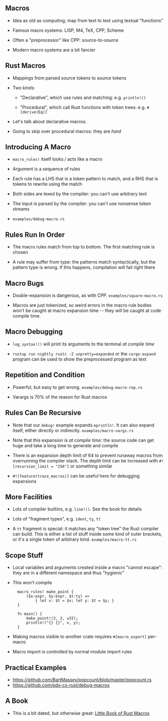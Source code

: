 ## Macros

* Idea as old as computing; map from text to text using
  textual "functions"

* Famous macro systems: LISP, M4, TeX, CPP, Scheme

* Often a "preprocessor" like CPP: source-to-source

* Modern macro systems are a bit fancier

## Rust Macros

* Mappings from parsed source tokens to source tokens

* Two kinds:

  * "Declarative", which use rules and matching:
    e.g. `println!()`

  * "Procedural", which call Rust functions with token
    trees: e.g. `#[derive(Eq)]`

* Let's talk about declarative macros.

* Going to skip over procedural macros: they are *hard*

## Introducing A Macro

* `macro_rules!` itself looks / acts like a macro

* Argument is a sequence of rules

* Each rule has a LHS that is a token pattern to match, and a RHS
  that is tokens to rewrite using the match

* Both sides are lexed by the compiler: you can't use
  arbitrary text

* The input is parsed by the compiler: you can't use
  nonsense token streams

* `examples/debug-macro.rs`

## Rules Run In Order

* The macro rules match from top to bottom. The first
  matching rule is chosen

* A rule may suffer from type: the patterns match
  syntactically, but the pattern type is wrong. If this
  happens, compilation will fail right there

## Macro Bugs

* Double-expansion is dangerous, as with CPP. `examples/square-macro.rs`

* Macros are just tokenized, so weird errors in the macro
  rule bodies won't be caught at macro expansion time --
  they will be caught at code compile
  time.

## Macro Debugging

* `log_syntax!()` will print its arguments to the terminal
  *at compile time*

* `rustup run nightly rustc -Z unpretty=expanded` or the
  `cargo-expand` program can be used to show the
  preprocessed program as text

## Repetition and Condition

* Powerful, but easy to get wrong. `examples/debug-macro-rep.rs`

* Varargs is 70% of the reason for Rust macros

## Rules Can Be Recursive

* Note that our `debug!` example expands `eprintln!`. It can
  also expand itself, either directly or
  indirectly. `examples/macro-nargs.rs`

* Note that this expansion is *at compile time*: the source
  code can get huge and take a long time to generate and
  compile

* There is an expansion depth limit of 64 to prevent runaway
  macros from overrunning the compiler stack. The depth
  limit can be increased with `#![recursion_limit = "256"]`
  or something similar

* `#![feature(trace_macros)]` can be useful here for
  debugging expansions

## More Facilities

* Lots of compiler builtins, e.g. `line!()`. See the book
  for details

* Lots of "fragment types", e.g. `ident`, `ty`, `tt`

* A `tt` fragment is special: it matches any "token tree"
  the Rust compiler can build. This is either a list of
  stuff inside some kind of outer brackets, or it's a single
  token of arbitrary kind. `examples/macro-tt.rs`
  
## Scope Stuff

* Local variables and arguments created inside a macro
  "cannot escape": they are in a different namespace and
  thus "hygienic"
  
* This won't compile

        macro_rules! make_point {
            ($x:expr, $y:expr, $t:ty) =>
                { let x: $t = $x; let y: $t = $y; }
        }

        fn main() {
            make_point!(3, 2, u32);
            println!("{} {}", x, y);
        }

* Making macros visible to another crate requires
  `#[macro_export]` per-macro

* Macro import is controlled by normal module import rules

## Practical Examples

* <https://github.com/BartMassey/popcount/blob/master/popcount.rs>
* <https://github.com/pdx-cs-rust/debug-macros>

## A Book

* This is a bit dated, but otherwise great: [Little Book of Rust Macros](https://danielkeep.github.io/tlborm/book/index.html)
